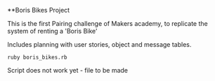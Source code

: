 **Boris Bikes Project

This is the first Pairing challenge of Makers academy, to replicate the system of renting a 'Boris Bike'

Includes planning with user stories, object and message tables.

```script
ruby boris_bikes.rb
```

Script does not work yet - file to be made